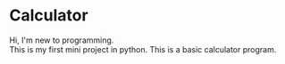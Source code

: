 # Calculator
Hi, I'm new to programming.  
This is my first mini project in python.
This is a basic calculator program.
